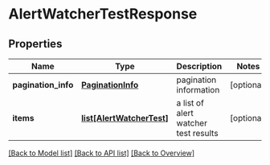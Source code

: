 # AlertWatcherTestResponse

## Properties
Name | Type | Description | Notes
------------ | ------------- | ------------- | -------------
**pagination_info** | [**PaginationInfo**](PaginationInfo.md) | pagination information | [optional] 
**items** | [**list[AlertWatcherTest]**](AlertWatcherTest.md) | a list of alert watcher test results | [optional] 

[[Back to Model list]](index.md#documentation-for-models) [[Back to API list]](index.md#endpoint-properties) [[Back to Overview]](index.md)


